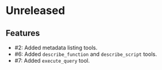 # Unreleased

## Features

* #2: Added metadata listing tools.
* #6: Added `describe_function` and `describe_script` tools.
* #7: Added `execute_query` tool.
